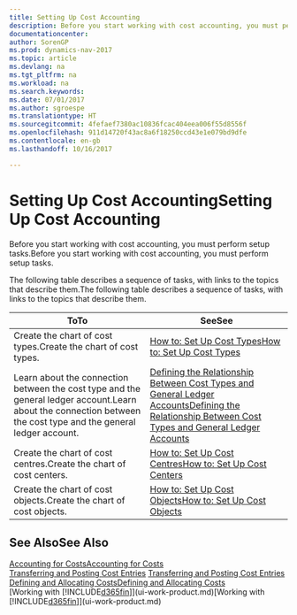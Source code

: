 ```yaml
---
title: Setting Up Cost Accounting
description: Before you start working with cost accounting, you must perform setup tasks.
documentationcenter: 
author: SorenGP
ms.prod: dynamics-nav-2017
ms.topic: article
ms.devlang: na
ms.tgt_pltfrm: na
ms.workload: na
ms.search.keywords: 
ms.date: 07/01/2017
ms.author: sgroespe
ms.translationtype: HT
ms.sourcegitcommit: 4fefaef7380ac10836fcac404eea006f55d8556f
ms.openlocfilehash: 911d14720f43ac8a6f18250ccd43e1e079bd9dfe
ms.contentlocale: en-gb
ms.lasthandoff: 10/16/2017

---
```

# <a name="setting-up-cost-accounting"></a><span data-ttu-id="41c6a-103">Setting Up Cost Accounting</span><span class="sxs-lookup"><span data-stu-id="41c6a-103">Setting Up Cost Accounting</span></span>
<span data-ttu-id="41c6a-104">Before you start working with cost accounting, you must perform setup tasks.</span><span class="sxs-lookup"><span data-stu-id="41c6a-104">Before you start working with cost accounting, you must perform setup tasks.</span></span>  

 <span data-ttu-id="41c6a-105">The following table describes a sequence of tasks, with links to the topics that describe them.</span><span class="sxs-lookup"><span data-stu-id="41c6a-105">The following table describes a sequence of tasks, with links to the topics that describe them.</span></span>

|<span data-ttu-id="41c6a-106">To</span><span class="sxs-lookup"><span data-stu-id="41c6a-106">To</span></span>|<span data-ttu-id="41c6a-107">See</span><span class="sxs-lookup"><span data-stu-id="41c6a-107">See</span></span>|  
|--------|---------|  
|<span data-ttu-id="41c6a-108">Create the chart of cost types.</span><span class="sxs-lookup"><span data-stu-id="41c6a-108">Create the chart of cost types.</span></span>|[<span data-ttu-id="41c6a-109">How to: Set Up Cost Types</span><span class="sxs-lookup"><span data-stu-id="41c6a-109">How to: Set Up Cost Types</span></span>](finance-how-to-set-up-cost-types.md)|  
|<span data-ttu-id="41c6a-110">Learn about the connection between the cost type and the general ledger account.</span><span class="sxs-lookup"><span data-stu-id="41c6a-110">Learn about the connection between the cost type and the general ledger account.</span></span>|[<span data-ttu-id="41c6a-111">Defining the Relationship Between Cost Types and General Ledger Accounts</span><span class="sxs-lookup"><span data-stu-id="41c6a-111">Defining the Relationship Between Cost Types and General Ledger Accounts</span></span>](finance-defining-the-relationship-between-cost-types-and-general-ledger-accounts.md)|  
|<span data-ttu-id="41c6a-112">Create the chart of cost centres.</span><span class="sxs-lookup"><span data-stu-id="41c6a-112">Create the chart of cost centers.</span></span>|[<span data-ttu-id="41c6a-113">How to: Set Up Cost Centres</span><span class="sxs-lookup"><span data-stu-id="41c6a-113">How to: Set Up Cost Centers</span></span>](finance-how-to-set-up-cost-centers.md)|  
|<span data-ttu-id="41c6a-114">Create the chart of cost objects.</span><span class="sxs-lookup"><span data-stu-id="41c6a-114">Create the chart of cost objects.</span></span>|[<span data-ttu-id="41c6a-115">How to: Set Up Cost Objects</span><span class="sxs-lookup"><span data-stu-id="41c6a-115">How to: Set Up Cost Objects</span></span>](finance-how-to-set-up-cost-objects.md)|  

## <a name="see-also"></a><span data-ttu-id="41c6a-116">See Also</span><span class="sxs-lookup"><span data-stu-id="41c6a-116">See Also</span></span>  
[<span data-ttu-id="41c6a-117">Accounting for Costs</span><span class="sxs-lookup"><span data-stu-id="41c6a-117">Accounting for Costs</span></span>](finance-manage-cost-accounting.md)  
<span data-ttu-id="41c6a-118">[Transferring and Posting Cost Entries](finance-transfer-and-post-cost-entries.md) </span><span class="sxs-lookup"><span data-stu-id="41c6a-118">[Transferring and Posting Cost Entries](finance-transfer-and-post-cost-entries.md) </span></span>  
[<span data-ttu-id="41c6a-119">Defining and Allocating Costs</span><span class="sxs-lookup"><span data-stu-id="41c6a-119">Defining and Allocating Costs</span></span>](finance-define-and-allocate-costs.md)  
<span data-ttu-id="41c6a-120">[Working with [!INCLUDE[d365fin](includes/d365fin_md.md)]](ui-work-product.md)</span><span class="sxs-lookup"><span data-stu-id="41c6a-120">[Working with [!INCLUDE[d365fin](includes/d365fin_md.md)]](ui-work-product.md)</span></span>

